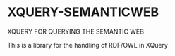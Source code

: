 # XQUERY-SEMANTICWEB
XQUERY FOR QUERYING THE SEMANTIC WEB

This is a library for the handling of RDF/OWL in XQuery
